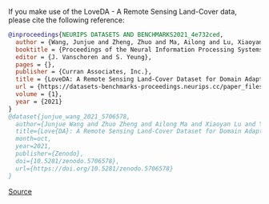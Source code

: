 If you make use of the LoveDA - A Remote Sensing Land-Cover data, please cite the following reference:

```bibtex
@inproceedings{NEURIPS DATASETS AND BENCHMARKS2021_4e732ced,
  author = {Wang, Junjue and Zheng, Zhuo and Ma, Ailong and Lu, Xiaoyan and Zhong, Yanfei},
  booktitle = {Proceedings of the Neural Information Processing Systems Track on Datasets and Benchmarks},
  editor = {J. Vanschoren and S. Yeung},
  pages = {},
  publisher = {Curran Associates, Inc.},
  title = {LoveDA: A Remote Sensing Land-Cover Dataset for Domain Adaptive Semantic Segmentation},
  url = {https://datasets-benchmarks-proceedings.neurips.cc/paper_files/paper/2021/file/4e732ced3463d06de0ca9a15b6153677-Paper-round2.pdf},
  volume = {1},
  year = {2021}
}
@dataset{junjue_wang_2021_5706578,
  author={Junjue Wang and Zhuo Zheng and Ailong Ma and Xiaoyan Lu and Yanfei Zhong},
  title={Love{DA}: A Remote Sensing Land-Cover Dataset for Domain Adaptive Semantic Segmentation},
  month=oct,
  year=2021,
  publisher={Zenodo},
  doi={10.5281/zenodo.5706578},
  url={https://doi.org/10.5281/zenodo.5706578}
}
```

[Source](https://github.com/Junjue-Wang/LoveDA#citation)
